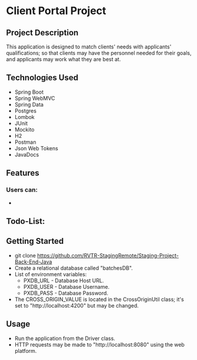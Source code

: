 # Client Portal Project
## Project Description
This application is designed to match clients' needs with applicants' qualifications; 
so that clients may have the personnel needed for their goals, and applicants may
work what they are best at.

## Technologies Used
- Spring Boot
- Spring WebMVC
- Spring Data
- Postgres
- Lombok
- JUnit
- Mockito
- H2
- Postman
- Json Web Tokens
- JavaDocs

## Features
### Users can:
- 

Todo-List:
- 

## Getting Started
- git clone https://github.com/RVTR-StagingRemote/Staging-Project-Back-End-Java
- Create a relational database called "batchesDB".
- List of environment variables:
    - PXDB_URL - Database Host URL.
    - PXDB_USER - Database Username.
    - PXDB_PASS - Database Password.
- The CROSS_ORIGIN_VALUE is located in the CrossOriginUtil class; it's set to "http://localhost:4200" but may be changed.

## Usage
- Run the application from the Driver class.
- HTTP requests may be made to "http://localhost:8080" using the web platform.
